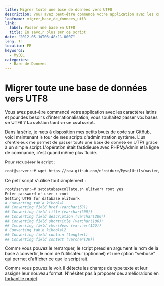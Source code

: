 ```yaml
---
title: Migrer toute une base de données vers UTF8
description: Vous avez peut-être commencé votre application avec les caractères latins et pour des besoins d'internationalisation, vous souhaitez passer vos bases en UTF8 ? La solution tient en un seul script.
leafname: migrer_base_de_donnees_utf8
link:
  label: Passer une base en UTF8
  title: En savoir plus sur ce script
date: "2012-05-10T06:48:13.000Z"
lang: fr
location: FR
keywords:
  - MySQL
categories:
  - Base de Données
---
```


# Migrer toute une base de données vers UTF8

Vous avez peut-être commencé votre application avec les caractères latins et pour des besoins d'internationalisation, vous souhaitez passer vos bases en UTF8 ? La solution tient en un seul script.

Dans la série, je mets à disposition mes petits bouts de code sur GitHub, voici maintenant le tour de mes scripts d'administration système. L'un d'entre eux me permet de passer toute une base de donnée en UTF8 grâce à un simple script. L'opération était fastidieuse avec PHPMyAdmin et la ligne de commande, c'est quand même plus fluide.

Pour récupérer le script :

```sh
root@server:~# wget https://raw.github.com/nfroidure/MysqlUtils/master/setdatabasecollate.sh
```

Ce petit script s'utilise tout simplement :

```sh
root@server:~# setdatabasecollate.sh elitwork root yes
Enter password of user : root
Setting UTF8 for database elitwork
# Converting table kikoolol
## Converting field href (varchar(50))
## Converting field title (varchar(200))
## Converting field description (varchar(200))
## Converting field shorttitle (varchar(100))
## Converting field shortdesc (varchar(150))
# Converting table kikoolol2
## Converting field contain (longtext)
## Converting field context (varchar(30))
```

Comme vous pouvez le remarquer, le script prend en argument le nom de la base à convertir, le nom de l'utilisateur (optionnel) et une option "verbose" qui permet d'afficher ce que le script fait.

Comme vous pouvez le voir, il détecte les champs de type texte et leur assigne leur nouveau format. N'hésitez pas à proposer des améliorations en [forkant le projet](https://github.com/nfroidure/MysqlUtils "Voir le projet sur GitHub").
